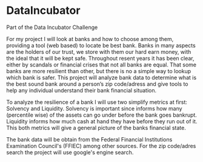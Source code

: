 # DataIncubator
Part of the Data Incubator Challenge


For my project I will look at banks and how to choose among them, providing a tool (web based) to locate be best bank.   Banks in many aspects are the holders of our trust, we store with them our hard earn money, with the ideal that it will be kept safe.  Throughout resent years it has been clear, either by scandals or financial crises that not all banks are equal. That some banks are more resilient than other, but there is no a simple way to lookup which bank is safer.  This project will analyze bank data to determine what is the best sound bank around a person’s zip code/adress and give tools to help any individual understand their bank financial situation. 

To analyze the resilience of a bank I will use two simplify metrics at first: Solvency and Liquidity.  Solvency is important since informs how many (percentile wise) of the assets can go under before the bank goes bankrupt. Liquidity informs how much cash at hand they have before they run out of it.  This both metrics will give a general picture of the banks financial state. 

The bank data will be obtain from the Federal Financial Institutions Examination Council's (FFIEC) among other sources.  For the zip code/adres search the project will use google's engine search. 
